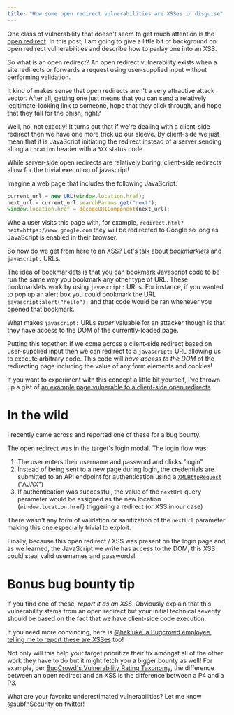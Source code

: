 ```yaml
---
title: "How some open redirect vulnerabilities are XSSes in disguise"
---
```

One class of vulnerability that doesn't seem to get much attention is the [open redirect](https://cheatsheetseries.owasp.org/cheatsheets/Unvalidated_Redirects_and_Forwards_Cheat_Sheet.html). In this post, I am going to give a little bit of background on open redirect vulnerabilities and describe how to parlay one into an XSS.

So what is an open redirect? An open redirect vulnerability exists when a site redirects or forwards a request using user-supplied input without performing validation.

It kind of makes sense that open redirects aren't a very attractive attack vector. After all, getting one just means that you can send a relatively legitimate-looking link to someone, hope that they click through, and hope that they fall for the phish, right?

Well, no, not exactly! It turns out that if we're dealing with a client-side redirect then we have one more trick up our sleeve. By client-side we just mean that it is JavaScript initiating the redirect instead of a server sending along a `Location` header with a `3XX` status code.

While server-side open redirects are relatively boring, client-side redirects allow for the trivial execution of javascript!

Imagine a web page that includes the following JavaScript:

```javascript
current_url = new URL(window.location.href);
next_url = current_url.searchParams.get("next");
window.location.href = decodeURIComponent(next_url);
```

Whe a user visits this page with, for example, `redirect.html?next=https://www.google.com` they will be redirected to Google so long as JavaScript is enabled in their browser.

So how do we get from here to an XSS? Let's talk about *bookmarklets* and `javascript:` URLs.

The idea of [bookmarklets](https://en.wikipedia.org/wiki/Bookmarklet) is that you can bookmark Javascript code to be run the same way you bookmark any other type of URL. These bookmarklets work by using `javascript:` URLs. For instance, if you wanted to pop up an alert box you could bookmark the URL `javascript:alert("hello");` and that code would be ran whenever you opened that bookmark.

What makes `javascript:` URLs *super* valuable for an attacker though is that they have access to the DOM of the currently-loaded page.

Putting this together: If we come across a client-side redirect based on user-supplied input then we can redirect to a `javascript:` URL allowing us to execute arbitrary code. This code will *have access to the DOM* of the redirecting page including the value of any form elements and cookies!

If you want to experiment with this concept a little bit yourself, I've thrown up a gist of [an example page vulnerable to a client-side open redirects](https://gist.github.com/chooper/e7633ac9d8f49477099f3adb54a61cb5).

# In the wild
I recently came across and reported one of these for a bug bounty.

The open redirect was in the target's login modal. The login flow was:

1. The user enters their username and password and clicks "login"
1. Instead of being sent to a new page during login, the credentials are submitted to an API endpoint for authentication using a [`XMLHttpRequest`](https://developer.mozilla.org/en-US/docs/Web/API/XMLHttpRequest/Using_XMLHttpRequest) ("AJAX")
1. If authentication was successful, the value of the `nextUrl` query parameter would be assigned as the new location (`window.location.href`) triggering a redirect (or XSS in our case)

There wasn't any form of validation or sanitization of the `nextUrl` parameter making this one especially trivial to exploit.

Finally, because this open redirect / XSS was present on the login page and, as we learned, the JavaScript we write has access to the DOM, this XSS could steal valid usernames and passwords!

# Bonus bug bounty tip
If you find one of these, *report it as an XSS*. Obviously explain that this vulnerability stems from an open redirect but your initial technical severity should be based on the fact that we have client-side code execution.

If you need more convincing, here is [@hakluke, a Bugcrowd employee, telling me to report these are XSSes](https://twitter.com/hakluke/status/1242951288305750016) too!

Not only will this help your target prioritize their fix amongst all of the other work they have to do but it might fetch you a bigger bounty as well! For example, per [BugCrowd's Vulnerability Rating Taxonomy](https://bugcrowd.com/vulnerability-rating-taxonomy), the difference between an open redirect and an XSS is the difference between a P4 and a P3.


What are your favorite underestimated vulnerabilities? Let me know [@subfnSecurity](https://twitter.com/subfnSecurity) on twitter!
